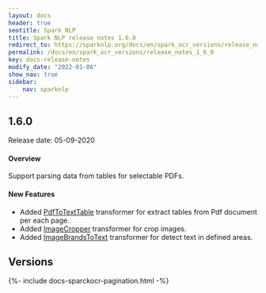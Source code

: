 ```yaml
---
layout: docs
header: true
seotitle: Spark NLP
title: Spark NLP release notes 1.6.0
redirect_to: https://sparknlp.org/docs/en/spark_ocr_versions/release_notes_1_6_0
permalink: /docs/en/spark_ocr_versions/release_notes_1_6_0
key: docs-release-notes
modify_date: "2022-01-06"
show_nav: true
sidebar:
    nav: sparknlp
---
```


<div class="h3-box" markdown="1">

## 1.6.0

Release date: 05-09-2020

#### Overview

Support parsing data from tables for selectable PDFs.


#### New Features

* Added [PdfToTextTable](ocr_pipeline_components#pdftotexttable) transformer for extract tables from Pdf document per each page.
* Added [ImageCropper](ocr_pipeline_components#imagecropper) transformer for crop images.
* Added [ImageBrandsToText](ocr_pipeline_components#imagebrandstotext) transformer for detect text in defined areas.


</div><div class="prev_ver h3-box" markdown="1">

## Versions

</div>
{%- include docs-sparckocr-pagination.html -%}